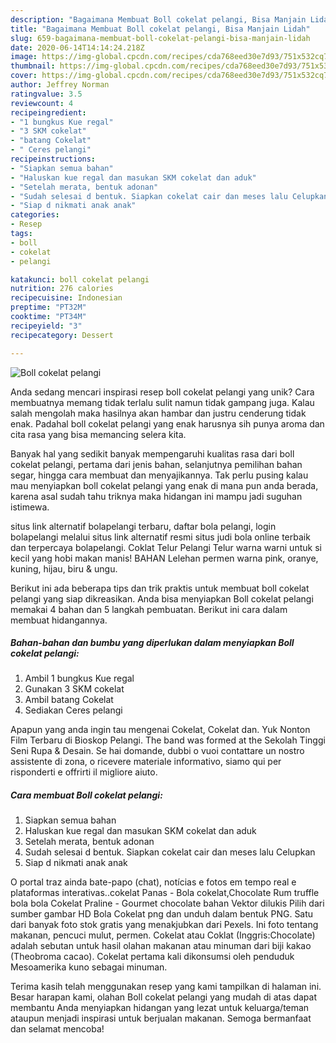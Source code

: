 ```yaml
---
description: "Bagaimana Membuat Boll cokelat pelangi, Bisa Manjain Lidah"
title: "Bagaimana Membuat Boll cokelat pelangi, Bisa Manjain Lidah"
slug: 659-bagaimana-membuat-boll-cokelat-pelangi-bisa-manjain-lidah
date: 2020-06-14T14:14:24.218Z
image: https://img-global.cpcdn.com/recipes/cda768eed30e7d93/751x532cq70/boll-cokelat-pelangi-foto-resep-utama.jpg
thumbnail: https://img-global.cpcdn.com/recipes/cda768eed30e7d93/751x532cq70/boll-cokelat-pelangi-foto-resep-utama.jpg
cover: https://img-global.cpcdn.com/recipes/cda768eed30e7d93/751x532cq70/boll-cokelat-pelangi-foto-resep-utama.jpg
author: Jeffrey Norman
ratingvalue: 3.5
reviewcount: 4
recipeingredient:
- "1 bungkus Kue regal"
- "3 SKM cokelat"
- "batang Cokelat"
- " Ceres pelangi"
recipeinstructions:
- "Siapkan semua bahan"
- "Haluskan kue regal dan masukan SKM cokelat dan aduk"
- "Setelah merata, bentuk adonan"
- "Sudah selesai d bentuk. Siapkan cokelat cair dan meses lalu Celupkan"
- "Siap d nikmati anak anak"
categories:
- Resep
tags:
- boll
- cokelat
- pelangi

katakunci: boll cokelat pelangi 
nutrition: 276 calories
recipecuisine: Indonesian
preptime: "PT32M"
cooktime: "PT34M"
recipeyield: "3"
recipecategory: Dessert

---
```



![Boll cokelat pelangi](https://img-global.cpcdn.com/recipes/cda768eed30e7d93/751x532cq70/boll-cokelat-pelangi-foto-resep-utama.jpg)

Anda sedang mencari inspirasi resep boll cokelat pelangi yang unik? Cara membuatnya memang tidak terlalu sulit namun tidak gampang juga. Kalau salah mengolah maka hasilnya akan hambar dan justru cenderung tidak enak. Padahal boll cokelat pelangi yang enak harusnya sih punya aroma dan cita rasa yang bisa memancing selera kita.

Banyak hal yang sedikit banyak mempengaruhi kualitas rasa dari boll cokelat pelangi, pertama dari jenis bahan, selanjutnya pemilihan bahan segar, hingga cara membuat dan menyajikannya. Tak perlu pusing kalau mau menyiapkan boll cokelat pelangi yang enak di mana pun anda berada, karena asal sudah tahu triknya maka hidangan ini mampu jadi suguhan istimewa.

situs link alternatif bolapelangi terbaru, daftar bola pelangi, login bolapelangi melalui situs link alternatif resmi situs judi bola online terbaik dan terpercaya bolapelangi. Coklat Telur Pelangi Telur warna warni untuk si kecil yang hobi makan manis! BAHAN Lelehan permen warna pink, oranye, kuning, hijau, biru &amp; ungu.


Berikut ini ada beberapa tips dan trik praktis untuk membuat boll cokelat pelangi yang siap dikreasikan. Anda bisa menyiapkan Boll cokelat pelangi memakai 4 bahan dan 5 langkah pembuatan. Berikut ini cara dalam membuat hidangannya.

<!--inarticleads1-->

##### Bahan-bahan dan bumbu yang diperlukan dalam menyiapkan Boll cokelat pelangi:

1. Ambil 1 bungkus Kue regal
1. Gunakan 3 SKM cokelat
1. Ambil batang Cokelat
1. Sediakan  Ceres pelangi


Apapun yang anda ingin tau mengenai Cokelat, Cokelat dan. Yuk Nonton Film Terbaru di Bioskop Pelangi. The band was formed at the Sekolah Tinggi Seni Rupa &amp; Desain. Se hai domande, dubbi o vuoi contattare un nostro assistente di zona, o ricevere materiale informativo, siamo qui per risponderti e offrirti il migliore aiuto. 

<!--inarticleads2-->

##### Cara membuat Boll cokelat pelangi:

1. Siapkan semua bahan
1. Haluskan kue regal dan masukan SKM cokelat dan aduk
1. Setelah merata, bentuk adonan
1. Sudah selesai d bentuk. Siapkan cokelat cair dan meses lalu Celupkan
1. Siap d nikmati anak anak


O portal traz ainda bate-papo (chat), notícias e fotos em tempo real e plataformas interativas..cokelat Panas - Bola cokelat,Chocolate Rum truffle bola bola Cokelat Praline - Gourmet chocolate bahan Vektor dilukis Pilih dari sumber gambar HD Bola Cokelat png dan unduh dalam bentuk PNG. Satu dari banyak foto stok gratis yang menakjubkan dari Pexels. Ini foto tentang makanan, pencuci mulut, permen. Cokelat atau Coklat (Inggris:Chocolate) adalah sebutan untuk hasil olahan makanan atau minuman dari biji kakao (Theobroma cacao). Cokelat pertama kali dikonsumsi oleh penduduk Mesoamerika kuno sebagai minuman. 

Terima kasih telah menggunakan resep yang kami tampilkan di halaman ini. Besar harapan kami, olahan Boll cokelat pelangi yang mudah di atas dapat membantu Anda menyiapkan hidangan yang lezat untuk keluarga/teman ataupun menjadi inspirasi untuk berjualan makanan. Semoga bermanfaat dan selamat mencoba!
